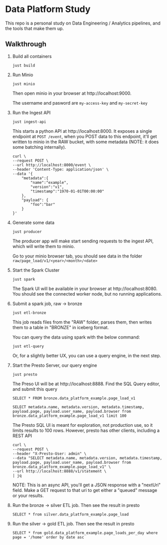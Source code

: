 # Data Platform Study

This repo is a personal study on Data Engineering / Analytics pipelines, and the tools that make them up.

## Walkthrough

1. Build all containers
    ```
    just build
    ```

2. Run Minio
    ```
    just minio
    ```

    Then open minio in your browser at http://localhost:9000. 
    
    The username and pasword are `my-access-key` and `my-secret-key`

3. Run the Ingest API
    ```
    just ingest-api
    ```

    This starts a python API at http://localhost:8000. It exposes a single endpoint at `POST /event`, when you POST data to this endpoint, it'll get written to minio in the RAW bucket, with some metadata (NOTE: it does some batching internally). 

    ```
    curl \
    --request POST \
    --url http://localhost:8000/event \
    --header 'Content-Type: application/json' \
    --data '{
        "metadata":{
            "name":"example", 
            "version":"v1", 
            "timestamp":"1970-01-01T00:00:00"
        }, 
        "payload": {
            "foo":"bar"
        }
    }'
    ```

4. Generate some data
    ```
    just producer
    ```

    The producer app will make start sending requests to the ingest API, which will write them to minio.

    Go to your minio browser tab, you should see data in the folder `raw/page_load/v1/<year>/<month>/<date>`

5. Start the Spark Cluster
    ```
    just spark
    ```

    The Spark UI will be available in your browser at http://localhost:8080. You should see the connected worker node, but no running applications.

6. Submit a spark job, raw -> bronze
    ```
    just etl-bronze
    ```

    This job reads files from the "RAW" folder, parses them, then writes them to a table in "BRONZE" in iceberg format.


    You can query the data using spark with the below command:
    ```
    just etl-query
    ```

    Or, for a slightly better UX, you can use a query engine, in the next step.

7. Start the Presto Server, our query engine
    ```
    just presto
    ```

    The Preso UI will be at http://localhost:8888. Find the SQL Query editor, and submit this query
    ```
    SELECT * FROM bronze.data_platform_example.page_load_v1 

    SELECT metadata.name, metadata.version, metadata.timestamp, payload.page, payload.user_name, payload.browser from bronze.data_platform_example.page_load_v1 limit 100
    ```

    The Presto SQL UI is meant for exploration, not production use, so it limits results to 100 rows. However, presto has other clients, including a REST API
    ```
    curl \
    --request POST \
    --header "X-Presto-User: admin" \
    --data "SELECT metadata.name, metadata.version, metadata.timestamp, payload.page, payload.user_name, payload.browser from bronze.data_platform_example.page_load_v1" \
    --url http://localhost:8888/v1/statement \
    | jq
    ```

    NOTE: This is an async API, you'll get a JSON response with a "nextUri" field. Make a GET request to that uri to get either a "queued" message or your results. 

8. Run the bronze -> silver ETL job. Then see the result in presto
   ```
   SELECT * from silver.data_platform_example.page_load
   ```

9. Run the silver -> gold ETL job. Then see the result in presto
   ```
   SELECT * from gold.data_platform_example.page_loads_per_day where page = '/home' order by date asc 
   ```